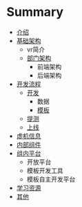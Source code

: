 # Summary

* [介绍](README.md)
* [基础架构](ji-chu-jia-gou.md)
  * vr简介
  * [部门架构](ji-chu-jia-gou/bu-men-jia-gou.md)
    * 前端架构
    * 后端架构
* [开发流程](chapter1/README.md)
  * [开发](chapter1/section1.1.md)
    * 数据
    * [模板](chapter1/section1.1/mo-ban.md)
  * [提测](chapter1/ti-ce.md)
  * [上线](chapter1/section1.2.md)
* [虚机信息](chapter2/README.md)
* [内部组件](chapter3/README.md)
* [组内平台](chapter4/README.md)
  * 开放平台
  * 模板开发工具
  * 模板自主开发平台
* [学习资源](chapter5/README.md)
* [其他](chapter6/README.md)

